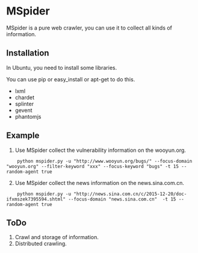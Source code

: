 # MSpider

MSpider is a pure web crawler, you can use it to collect all kinds of information.


## Installation

In Ubuntu, you need to install some libraries.

You can use pip or easy_install or apt-get to do this.

- lxml
- chardet
- splinter
- gevent
- phantomjs

## Example

1. Use MSpider collect the vulnerability information on the wooyun.org.
```
	python mspider.py -u "http://www.wooyun.org/bugs/" --focus-domain "wooyun.org" --filter-keyword "xxx" --focus-keyword "bugs" -t 15 --random-agent true
```


2. Use MSpider collect the news information on the news.sina.com.cn.
```
	python mspider.py -u "http://news.sina.com.cn/c/2015-12-20/doc-ifxmszek7395594.shtml" --focus-domain "news.sina.com.cn"  -t 15 --random-agent true
```
## ToDo

1. Crawl and storage of information.
2. Distributed crawling.